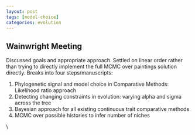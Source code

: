 ```yaml
---
layout: post
tags: [model-choice]
categories: evolution
---
```






 





Wainwright Meeting
------------------

Discussed goals and appropriate approach. Settled on linear order rather
than trying to directly implement the full MCMC over paintings solution
directly. Breaks into four steps/manuscripts:

1.  Phylogenetic signal and model choice in Comparative Methods:
    Likelihood ratio approach
2.  Detecting changing constraints in evolution: varying alpha and sigma
    across the tree
3.  Bayesian approach for all existing continuous trait comparative
    methods
4.  MCMC over possible histories to infer number of niches

\

